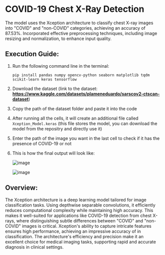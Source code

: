 # COVID-19 Chest X-Ray Detection

The model uses the Xception architecture to classify chest X-ray images into "COVID" and "non-COVID" categories, achieving an accuracy of 87.53%. Incorporated effective preprocessing techniques, including image resizing and normalization, to enhance input quality.

## Execution Guide:

1. Run the following command line in the terminal:
   ```
   pip install pandas numpy opencv-python seaborn matplotlib tqdm scikit-learn keras tensorflow
   ```
  
2. Download the dataset (link to the dataset: **https://www.kaggle.com/datasets/plameneduardo/sarscov2-ctscan-dataset**)

3. Copy the path of the dataset folder and paste it into the code

4. After running all the cells, it will create an additional file called `Xception_Model.keras` (this file stores the model, you can download the model from the repositry and directly use it)

6. Enter the path of the image you want in the last cell to check if it has the presence of COVID-19 or not

7. This is how the final output will look like:

   ![image](https://github.com/user-attachments/assets/f5ef3561-cc00-44de-bc37-a8cc42a76994)

   ![image](https://github.com/user-attachments/assets/791ad909-ae92-41b3-b59a-14506a8fe7d1)


## Overview:
The Xception architecture is a deep learning model tailored for image classification tasks. Using depthwise separable convolutions, it efficiently reduces computational complexity while maintaining high accuracy. This makes it well-suited for applications like COVID-19 detection from chest X-rays, where distinguishing subtle differences between "COVID" and "non-COVID" images is critical. Xception's ability to capture intricate features ensures high performance, achieving an impressive accuracy of in classification. The architecture's efficiency and precision make it an excellent choice for medical imaging tasks, supporting rapid and accurate diagnosis in clinical settings.
